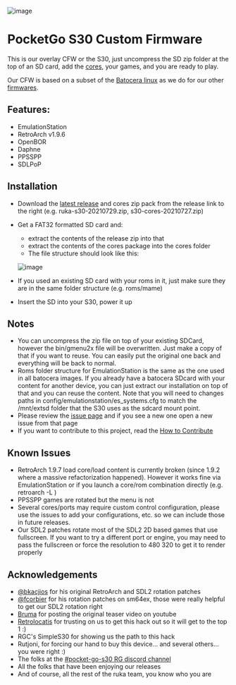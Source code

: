 ![image](https://user-images.githubusercontent.com/67930710/117461690-22bc2e80-af4e-11eb-8ac5-240f600ebe39.png)

# PocketGo S30 Custom Firmware 

This is our overlay CFW or the S30, just uncompress the SD zip folder at the top of an SD card, add the [cores](https://github.com/Ruka-CFW/s30-cfw/releases/tag/s30-cores-20210727), your games, and you are ready to play.

Our CFW is based on a subset of the [Batocera linux](https://github.com/batocera-linux/batocera.linux) as we do for our other [firmwares](https://github.com/Ruka-CFW/rk3128-cfw).

## Features:
* EmulationStation
* RetroArch v1.9.6
* OpenBOR
* Daphne
* PPSSPP
* SDLPoP

## Installation

* Download the [latest release](https://github.com/Ruka-CFW/s30-cfw/releases/tag/v0.1_murdock) and cores zip pack from the release link to the right (e.g. ruka-s30-20210729.zip, s30-cores-20210727.zip)
* Get a FAT32 formatted SD card and: 
  * extract the contents of the release zip into that
  * extract the contents of the cores package into the cores folder 
  * The file structure should look like this:
  
  ![image](https://user-images.githubusercontent.com/4155607/127529051-1209c4fa-d6fd-4f23-8f15-b67ff5c3b254.png)
* If you used an existing SD card with your roms in it, just make sure they are in the same folder structure (e.g. roms/mame)
* Insert the SD into your S30, power it up

## Notes
* You can uncompress the zip file on top of your existing SDCard, however the bin/gmenu2x file will be overwritten. Just make a copy of that if you want to reuse. You can easily put the original one back and everything will be back to normal.
* Roms folder structure for EmulationStation is the same as the one used in all batocera images. If you already have a batocera SDcard with your content for another device, you can just extract our installation on top of that and you can reuse the content. Note that you will need to changes paths in config/emulationstation/es_systems.cfg to match the /mnt/extsd folder that the S30 uses as the sdcard mount point.
* Please review the [issue page](https://github.com/Ruka-CFW/s30-cfw/issues) and if you see a new one open a new issue from that page
* If you want to contribute to this project, read the [How to Contribute](CONTRIBUTING.md)

## Known Issues
* RetroArch 1.9.7 load core/load content is currently broken (since 1.9.2 where a massive refactorization happened). However it works fine via EmulationStation or if you launch a core/rom combination directly (e.g. retroarch -L <core> <rom>)
* PPSSPP games are rotated but the menu is not
* Several cores/ports may require custom control configuration, please use the issues to add your configurations, etc. so we can include those in future releases.
* Our SDL2 patches rotate most of the SDL2 2D based games that use fullscreen. If you want to try a different port or engine, you may need to pass the fullscreen or force the resolution to 480 320 to get it to render properly

## Acknowledgements

* [@bkacjios](https://github.com/bkacjios) for his original RetroArch and SDL2 rotation patches
* [@fcorbier](https://github.com/fcorbier/sm64ex) for his rotation patches on sm64ex, those were really helpful to get our SDL2 rotation right
* [Bruma](https://www.youtube.com/channel/UCrdNisYjDd7qI1Zv2ZLwBrQ) for posting the original teaser video on youtube
* [Retrolocatis](https://www.youtube.com/watch?v=a9pKh0gti3s&t=3597s) for trusting on us to get this hack out so it will get to the top 1 :)
* RGC's SimpleS30 for showing us the path to this hack 
* Rutjoni, for forcing our hand to buy this device... and several others... you were right :)
* The folks at the [#pocket-go-s30 RG discord channel](https://discord.com/channels/529983248114122762/779295877951914005)
* All the folks that have been enjoying our releases
* And of course, all the rest of the ruka team, you know who you are

